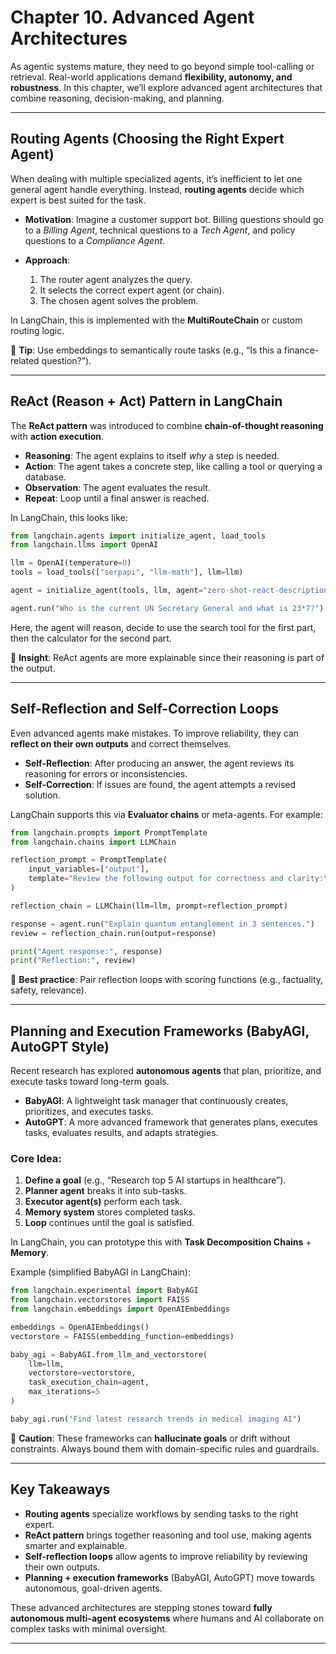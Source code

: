 # **Chapter 10. Advanced Agent Architectures**

As agentic systems mature, they need to go beyond simple tool-calling or retrieval. Real-world applications demand **flexibility, autonomy, and robustness**. In this chapter, we’ll explore advanced agent architectures that combine reasoning, decision-making, and planning.

---

## Routing Agents (Choosing the Right Expert Agent)

When dealing with multiple specialized agents, it’s inefficient to let one general agent handle everything. Instead, **routing agents** decide which expert is best suited for the task.

* **Motivation**: Imagine a customer support bot. Billing questions should go to a *Billing Agent*, technical questions to a *Tech Agent*, and policy questions to a *Compliance Agent*.
* **Approach**:

  1. The router agent analyzes the query.
  2. It selects the correct expert agent (or chain).
  3. The chosen agent solves the problem.

In LangChain, this is implemented with the **MultiRouteChain** or custom routing logic.

🔑 **Tip**: Use embeddings to semantically route tasks (e.g., “Is this a finance-related question?”).

---

## ReAct (Reason + Act) Pattern in LangChain

The **ReAct pattern** was introduced to combine **chain-of-thought reasoning** with **action execution**.

* **Reasoning**: The agent explains to itself *why* a step is needed.
* **Action**: The agent takes a concrete step, like calling a tool or querying a database.
* **Observation**: The agent evaluates the result.
* **Repeat**: Loop until a final answer is reached.

In LangChain, this looks like:

```python
from langchain.agents import initialize_agent, load_tools
from langchain.llms import OpenAI

llm = OpenAI(temperature=0)
tools = load_tools(["serpapi", "llm-math"], llm=llm)

agent = initialize_agent(tools, llm, agent="zero-shot-react-description", verbose=True)

agent.run("Who is the current UN Secretary General and what is 23*7?")
```

Here, the agent will reason, decide to use the search tool for the first part, then the calculator for the second part.

🔑 **Insight**: ReAct agents are more explainable since their reasoning is part of the output.

---

## Self-Reflection and Self-Correction Loops

Even advanced agents make mistakes. To improve reliability, they can **reflect on their own outputs** and correct themselves.

* **Self-Reflection**: After producing an answer, the agent reviews its reasoning for errors or inconsistencies.
* **Self-Correction**: If issues are found, the agent attempts a revised solution.

LangChain supports this via **Evaluator chains** or meta-agents. For example:

```python
from langchain.prompts import PromptTemplate
from langchain.chains import LLMChain

reflection_prompt = PromptTemplate(
    input_variables=["output"],
    template="Review the following output for correctness and clarity:\n{output}\nSuggest corrections if needed."
)

reflection_chain = LLMChain(llm=llm, prompt=reflection_prompt)

response = agent.run("Explain quantum entanglement in 3 sentences.")
review = reflection_chain.run(output=response)

print("Agent response:", response)
print("Reflection:", review)
```

🔑 **Best practice**: Pair reflection loops with scoring functions (e.g., factuality, safety, relevance).

---

## Planning and Execution Frameworks (BabyAGI, AutoGPT Style)

Recent research has explored **autonomous agents** that plan, prioritize, and execute tasks toward long-term goals.

* **BabyAGI**: A lightweight task manager that continuously creates, prioritizes, and executes tasks.
* **AutoGPT**: A more advanced framework that generates plans, executes tasks, evaluates results, and adapts strategies.

### Core Idea:

1. **Define a goal** (e.g., “Research top 5 AI startups in healthcare”).
2. **Planner agent** breaks it into sub-tasks.
3. **Executor agent(s)** perform each task.
4. **Memory system** stores completed tasks.
5. **Loop** continues until the goal is satisfied.

In LangChain, you can prototype this with **Task Decomposition Chains** + **Memory**.

Example (simplified BabyAGI in LangChain):

```python
from langchain.experimental import BabyAGI
from langchain.vectorstores import FAISS
from langchain.embeddings import OpenAIEmbeddings

embeddings = OpenAIEmbeddings()
vectorstore = FAISS(embedding_function=embeddings)

baby_agi = BabyAGI.from_llm_and_vectorstore(
    llm=llm,
    vectorstore=vectorstore,
    task_execution_chain=agent,
    max_iterations=5
)

baby_agi.run("Find latest research trends in medical imaging AI")
```

🔑 **Caution**: These frameworks can **hallucinate goals** or drift without constraints. Always bound them with domain-specific rules and guardrails.

---

## Key Takeaways

* **Routing agents** specialize workflows by sending tasks to the right expert.
* **ReAct pattern** brings together reasoning and tool use, making agents smarter and explainable.
* **Self-reflection loops** allow agents to improve reliability by reviewing their own outputs.
* **Planning + execution frameworks** (BabyAGI, AutoGPT) move towards autonomous, goal-driven agents.

These advanced architectures are stepping stones toward **fully autonomous multi-agent ecosystems** where humans and AI collaborate on complex tasks with minimal oversight.

---

